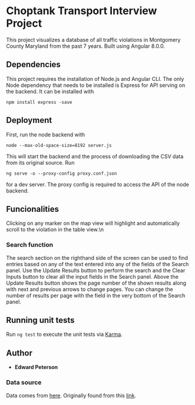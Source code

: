 # Choptank Transport Interview Project

This project visualizes a database of all traffic violations in Montgomery County Maryland from the past 7 years. Built using Angular 8.0.0. 

## Dependencies
This project requires the installation of Node.js and Angular CLI.
The only Node dependency that needs to be installed is Express for API serving on the backend. It can be installed with 
```
npm install express -save
```
## Deployment
First, run the node backend with 
```
node --max-old-space-size=8192 server.js
```
This will start the backend and the process of downloading the CSV data from its original source.
Run
```
ng serve -o --proxy-config proxy.conf.json
```
for a dev server. The proxy config is required to access the API of the node backend.

## Funcionalities

Clicking on any marker on the map view will highlight and automatically scroll to the violation in the table view.\n

### Search function

The search section on the righthand side of the screen can be used to find entries based on any of the text entered into any of the fields of the Search panel.
Use the Update Results button to perform the search and the Clear Inputs button to clear all the input fields in the Search panel.
Above the Update Results button shows the page number of the shown results along with next and previous arrows to change pages.
You can change the number of results per page with the field in the very bottom of the Search panel. 

## Running unit tests

Run `ng test` to execute the unit tests via [Karma](https://karma-runner.github.io).


## Author
* **Edward Peterson**
### Data source

Data comes from [here](http://data.montgomerycountymd.gov/api/views/4mse-ku6q/rows.csv). Originally found from this [link](https://catalog.data.gov/dataset/traffic-violations-56dda).

